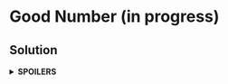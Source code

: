 # Good Number (in progress)
## Solution
<details>
<summary><b>SPOILERS</b></summary>

Manage the list of the best n good numbers with a priority queue, which sorts a struct of good numbers, `Goodnum`, in descending order. (Worst becomes the top.) Pop out the worst one if the queue has more than n elements. After checking all numbers, move all contents of queue to a vector and print them in ascending order.

### Notes
* Suppose that `s1` and `s2` are numbers in S where `s2` - `s1` = 2. For example, S = {s1, s2} where s1 = 10, s2 = 12. Then `s3` = s2 - 1 has 0 good sets because both sides of `s3` are blocked by the numbers in S, `s1` and `s2`.

</details>
